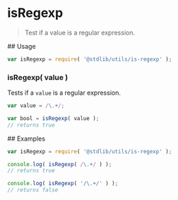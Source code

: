 # isRegexp

> Test if a value is a regular expression.

<section class="usage">
## Usage

``` javascript
var isRegexp = require( '@stdlib/utils/is-regexp' );
```

### isRegexp( value )

Tests if a `value` is a regular expression.

``` javascript
var value = /\.+/;

var bool = isRegexp( value );
// returns true
```
</section>

<!-- /.usage -->

<section class="examples">
## Examples

``` javascript
var isRegexp = require( '@stdlib/utils/is-regexp' );

console.log( isRegexp( /\.+/ ) );
// returns true

console.log( isRegexp( '/\.+/' ) );
// returns false
```
</section>

<!-- /.examples -->

<section class="links">
</section>

<!-- /.links -->
